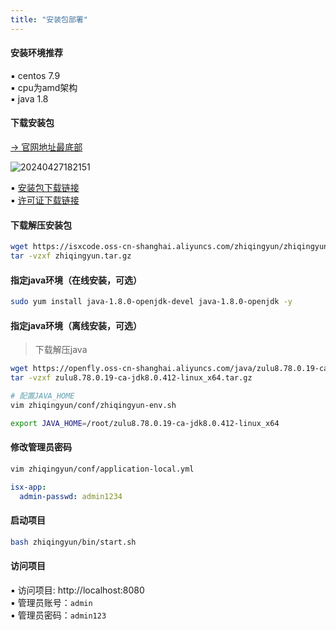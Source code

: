```yaml
---
title: "安装包部署"
---
```


#### 安装环境推荐

▪ centos 7.9 <br/>
▪ cpu为amd架构 <br/>
▪ java 1.8

#### 下载安装包

[-> 官网地址最底部](https://zhiqingyun.isxcode.com)

![20240427182151](https://img.isxcode.com/picgo/20240427182151.png)

▪ [安装包下载链接](https://isxcode.oss-cn-shanghai.aliyuncs.com/zhiqingyun/zhiqingyun.tar.gz) <br/>
▪ [许可证下载链接](https://isxcode.oss-cn-shanghai.aliyuncs.com/zhiqingyun/license.lic)

#### 下载解压安装包

```bash
wget https://isxcode.oss-cn-shanghai.aliyuncs.com/zhiqingyun/zhiqingyun.tar.gz
tar -vzxf zhiqingyun.tar.gz
```

#### 指定java环境（在线安装，可选）

```bash
sudo yum install java-1.8.0-openjdk-devel java-1.8.0-openjdk -y 
```

#### 指定java环境（离线安装，可选）

> 下载解压java

```bash
wget https://openfly.oss-cn-shanghai.aliyuncs.com/java/zulu8.78.0.19-ca-jdk8.0.412-linux_x64.tar.gz
tar -vzxf zulu8.78.0.19-ca-jdk8.0.412-linux_x64.tar.gz

# 配置JAVA_HOME
vim zhiqingyun/conf/zhiqingyun-env.sh
```

```bash
export JAVA_HOME=/root/zulu8.78.0.19-ca-jdk8.0.412-linux_x64
```

#### 修改管理员密码

```bash
vim zhiqingyun/conf/application-local.yml
```

```yml
isx-app:
  admin-passwd: admin1234
```

#### 启动项目

```bash
bash zhiqingyun/bin/start.sh
```

#### 访问项目

▪ 访问项目: http://localhost:8080 <br/>
▪ 管理员账号：`admin` <br/>
▪ 管理员密码：`admin123` <br/>